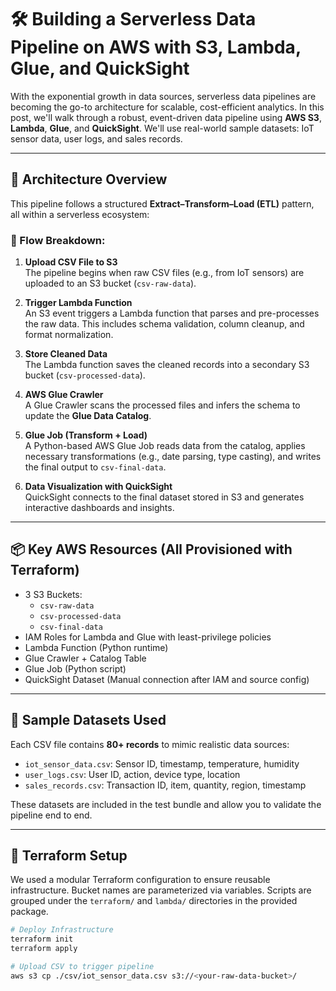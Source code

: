 # 🛠 Building a Serverless Data Pipeline on AWS with S3, Lambda, Glue, and QuickSight

With the exponential growth in data sources, serverless data pipelines are becoming the go-to architecture for scalable, cost-efficient analytics. In this post, we'll walk through a robust, event-driven data pipeline using **AWS S3**, **Lambda**, **Glue**, and **QuickSight**. We'll use real-world sample datasets: IoT sensor data, user logs, and sales records.

---

## 🔧 Architecture Overview

This pipeline follows a structured **Extract–Transform–Load (ETL)** pattern, all within a serverless ecosystem:

### 🔄 Flow Breakdown:

1. **Upload CSV File to S3**  
   The pipeline begins when raw CSV files (e.g., from IoT sensors) are uploaded to an S3 bucket (`csv-raw-data`).

2. **Trigger Lambda Function**  
   An S3 event triggers a Lambda function that parses and pre-processes the raw data. This includes schema validation, column cleanup, and format normalization.

3. **Store Cleaned Data**  
   The Lambda function saves the cleaned records into a secondary S3 bucket (`csv-processed-data`).

4. **AWS Glue Crawler**  
   A Glue Crawler scans the processed files and infers the schema to update the **Glue Data Catalog**.

5. **Glue Job (Transform + Load)**  
   A Python-based AWS Glue Job reads data from the catalog, applies necessary transformations (e.g., date parsing, type casting), and writes the final output to `csv-final-data`.

6. **Data Visualization with QuickSight**  
   QuickSight connects to the final dataset stored in S3 and generates interactive dashboards and insights.

---

## 📦 Key AWS Resources (All Provisioned with Terraform)

- 3 S3 Buckets:
  - `csv-raw-data`
  - `csv-processed-data`
  - `csv-final-data`
- IAM Roles for Lambda and Glue with least-privilege policies
- Lambda Function (Python runtime)
- Glue Crawler + Catalog Table
- Glue Job (Python script)
- QuickSight Dataset (Manual connection after IAM and source config)

---

## 🧪 Sample Datasets Used

Each CSV file contains **80+ records** to mimic realistic data sources:

- `iot_sensor_data.csv`: Sensor ID, timestamp, temperature, humidity  
- `user_logs.csv`: User ID, action, device type, location  
- `sales_records.csv`: Transaction ID, item, quantity, region, timestamp  

These datasets are included in the test bundle and allow you to validate the pipeline end to end.

---

## 🧰 Terraform Setup

We used a modular Terraform configuration to ensure reusable infrastructure. Bucket names are parameterized via variables. Scripts are grouped under the `terraform/` and `lambda/` directories in the provided package.

```bash
# Deploy Infrastructure
terraform init
terraform apply

# Upload CSV to trigger pipeline
aws s3 cp ./csv/iot_sensor_data.csv s3://<your-raw-data-bucket>/
